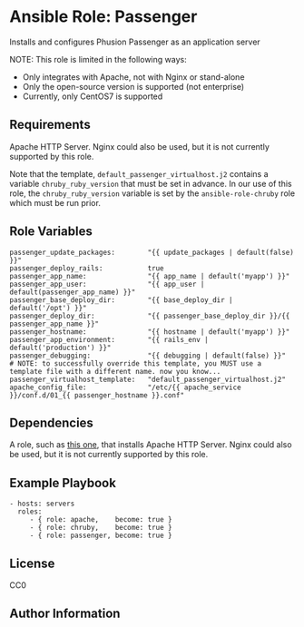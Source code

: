 Ansible Role: Passenger
=========

Installs and configures Phusion Passenger as an application server

NOTE: This role is limited in the following ways:

* Only integrates with Apache, not with Nginx or stand-alone
* Only the open-source version is supported (not enterprise)
* Currently, only CentOS7 is supported

Requirements
------------

Apache HTTP Server. Nginx could also be used, but it is not currently supported by this role.

Note that the template, `default_passenger_virtualhost.j2` contains a variable `chruby_ruby_version` that must be set in advance. In our use of this role, the `chruby_ruby_version` variable is set by the `ansible-role-chruby` role which must be run prior.

Role Variables
--------------

    passenger_update_packages:        "{{ update_packages | default(false) }}"
    passenger_deploy_rails:           true
    passenger_app_name:               "{{ app_name | default('myapp') }}"
    passenger_app_user:               "{{ app_user | default(passenger_app_name) }}"
    passenger_base_deploy_dir:        "{{ base_deploy_dir | default('/opt') }}"
    passenger_deploy_dir:             "{{ passenger_base_deploy_dir }}/{{ passenger_app_name }}"
    passenger_hostname:               "{{ hostname | default('myapp') }}"
    passenger_app_environment:        "{{ rails_env | default('production') }}"
    passenger_debugging:              "{{ debugging | default(false) }}"
    # NOTE: to successfully override this template, you MUST use a template file with a different name. now you know...
    passenger_virtualhost_template:   "default_passenger_virtualhost.j2"
    apache_config_file:               "/etc/{{ apache_service }}/conf.d/01_{{ passenger_hostname }}.conf"

Dependencies
------------

A role, such as [this one](https://github.com/dheles/ansible-role-apache), that installs Apache HTTP Server. Nginx could also be used, but it is not currently supported by this role.

Example Playbook
----------------

    - hosts: servers
      roles:
         - { role: apache,    become: true }
         - { role: chruby,    become: true }
         - { role: passenger, become: true }

License
-------

CC0

Author Information
------------------

